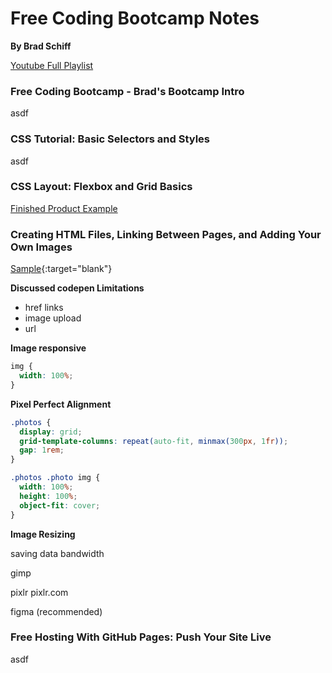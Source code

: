 # Free Coding Bootcamp Notes

**By Brad Schiff**

[Youtube Full Playlist](https://www.youtube.com/playlist?list=PLpcSpRrAaOargYaCNYxZCiFIp9YTqEl-l)



### Free Coding Bootcamp - Brad's Bootcamp Intro

asdf





### CSS Tutorial: Basic Selectors and Styles

asdf





### CSS Layout: Flexbox and Grid Basics

[Finished Product Example](https://codepen.io/learnwebcode/pen/vYGExYx?editors=1100)





### Creating HTML Files, Linking Between Pages, and Adding Your Own Images

[Sample](/fcb-04/index.html){:target="blank"}

**Discussed codepen Limitations**

* href links
* image upload
* url



**Image responsive**

```css
img {
  width: 100%;
}
```



**Pixel Perfect Alignment**

```css
.photos {
  display: grid;
  grid-template-columns: repeat(auto-fit, minmax(300px, 1fr));
  gap: 1rem;
}

.photos .photo img {
  width: 100%;
  height: 100%;
  object-fit: cover;
}
```



 **Image Resizing**

saving data bandwidth

gimp 

pixlr pixlr.com

figma (recommended)





### Free Hosting With GitHub Pages: Push Your Site Live

asdf







































